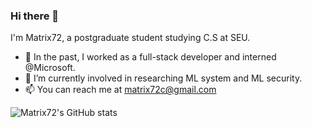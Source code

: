 ### Hi there 👋

I'm Matrix72, a postgraduate student studying C.S at SEU.

- 🔭 In the past, I worked as a full-stack developer and interned @Microsoft.
- 🌱 I’m currently involved in researching ML system and ML security.
- 📫 You can reach me at matrix72c@gmail.com

![Matrix72's GitHub stats](https://github-readme-stats.vercel.app/api?username=matrix72c&theme=react&show_icons=true)
